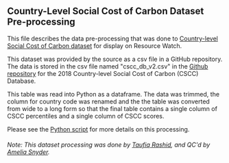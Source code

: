 ## Country-Level Social Cost of Carbon Dataset Pre-processing
This file describes the data pre-processing that was done to [Country-level Social Cost of Carbon dataset](https://www.nature.com/articles/s41558-018-0282-y.epdf?author_access_token=XLBRLEGdT_Kv0n8_OnvpedRgN0jAjWel9jnR3ZoTv0Ms70oz073vBeHQkQJXsJbey6vjdAHHSPxkHEN8nflPeQI6U86-MxWO1T1uUiSvN2A-srp5G9s7YwGWt6-cuKn2e83mvZEpXG3r-J0nv0gYuA%3D%3D) for display on Resource Watch.

This dataset was provided by the source as a csv file in a GitHub repository. The data is stored in the csv file named "cscc_db_v2.csv" in the [Github repository](https://github.com/country-level-scc/cscc-database-2018) for the 2018 Country-level Social Cost of Carbon (CSCC) Database.

This table was read into Python as a dataframe. The data was trimmed, the column for country code was renamed and the the table was converted from wide to a long form so that the final table contains a single column of CSCC percentiles and a single column of CSCC scores.

Please see the [Python script](https://github.com/resource-watch/data-pre-processing/blob/master/test/cli_064_social_cost_carbon_processing.py) for more details on this processing.

###### Note: This dataset processing was done by [Taufiq Rashid](https://www.wri.org/profile/taufiq-rashid), and QC'd by [Amelia Snyder](https://www.wri.org/profile/amelia-snyder).
